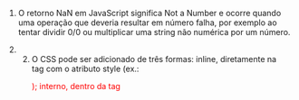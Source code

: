 1) O retorno NaN em JavaScript significa Not a Number e ocorre quando uma operação que deveria resultar em número falha, por exemplo ao tentar dividir 0/0 ou multiplicar uma string não numérica por um número.

2) 2) O CSS pode ser adicionado de três formas: inline, diretamente na tag com o atributo style (ex.: <p style="color:red;">); interno, dentro da tag <style> no <head> (bom para páginas únicas); e externo, em um arquivo separado .css vinculado por <link> (melhor para projetos grandes, pois facilita a manutenção). A diferença principal está na prioridade e na organização: o inline tem maior prioridade, mas é mais difícil de manter, enquanto o externo é mais organizado e recomendado.

3) A tag <div> é um elemento de bloco, usada para estruturar seções maiores da página, enquanto a <span> é inline, usada para destacar ou estilizar trechos pequenos dentro de um texto sem quebrar a linha. Exemplo: <div> para agrupar um cabeçalho com título e parágrafo; <span> para deixar apenas uma palavra colorida dentro de uma frase.

4) A tag <head> serve para armazenar metadados do documento HTML, informações que não aparecem diretamente na página. Dentro dela podem estar elementos como <title> (título exibido na aba do navegador), <meta> (configurações de charset, autor ou descrição) e <link> (ligação com arquivos CSS).

5) As listas ordenadas <ol> apresentam os itens numerados, já as listas não ordenadas <ul> usam marcadores (bolinhas, quadrados etc.). Exemplo de lista ordenada: <ol><li>Primeiro</li><li>Segundo</li></ol>. Exemplo de lista não ordenada: <ul><li>Maçã</li><li>Banana</li></ul>.

6) A propriedade display no CSS define como o elemento é exibido. O valor block faz o elemento ocupar toda a largura disponível e quebrar a linha (ex.: <div>); o valor inline faz o elemento ocupar apenas o espaço do conteúdo, sem quebra de linha (ex.: <span>); e o inline-block combina os dois: fica na mesma linha como inline, mas permite definir largura e altura como block.

7) O box model CSS é essencialmente uma caixa que envolve cada elemento HTML. Ele consiste em: conteúdo, preenchimento, bordas e margens. A imagem abaixo ilustra o modelo de caixa. Explicação das diferentes partes (da parte mais interna para a parte mais externa) 
Conteúdo - O conteúdo da caixa, onde aparecem o texto e as imagens
Padding - Limpa uma área ao redor do conteúdo. O preenchimento é transparente
Borda - Uma borda que circunda o preenchimento e o conteúdo
Margem - Limpa uma área fora da borda. A margem é transparente

8) As tags semânticas do HTML5 têm a função de dar significado ao conteúdo, facilitando a compreensão da estrutura por navegadores, buscadores e leitores de tela. O <header> representa o cabeçalho da página ou de uma seção, geralmente com título e menu. O <section> define uma seção temática de conteúdo. O <article> representa um conteúdo independente, como uma notícia ou postagem. Já o <footer> é o rodapé da página ou de uma seção, usado para informações adicionais, como contatos ou direitos autorais.

9) O atributo target="_blank" faz com que um link seja aberto em uma nova aba ou janela do navegador. No entanto, ele pode abrir brechas de segurança, como o tabnabbing, em que a aba aberta tenta manipular a página original. Por isso, é recomendável usar também rel="noopener noreferrer", que impede essa vulnerabilidade.

10) A propriedade flex faz parte do Flexbox, um modelo de layout usado para organizar elementos de forma flexível dentro de um container. Ela define como os itens crescem ou encolhem em relação uns aos outros para ocupar o espaço disponível. Por exemplo, em um container com display: flex, é possível fazer um item ocupar o dobro do espaço de outro usando flex: 2 em vez de flex: 1.

11) As transições no CSS permitem que mudanças em propriedades aconteçam de forma gradual, criando animações simples. Elas são muito usadas em efeitos de hover. Por exemplo, um botão pode mudar de cor e aumentar de tamanho suavemente quando o mouse passa por cima
.botao {
  background: blue;
  color: white;
  transition: background 0.5s, transform 0.5s;
}
.botao:hover {
  background: darkblue;
  transform: scale(1.1);
}

